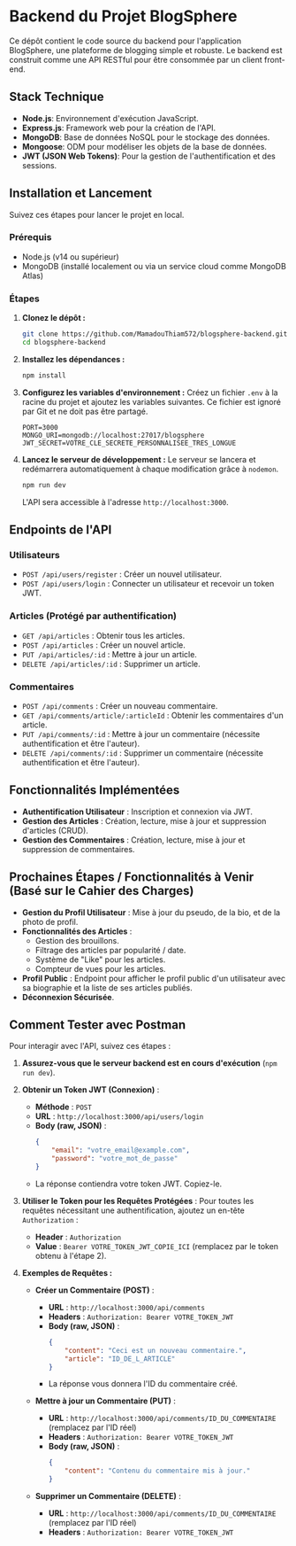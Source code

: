 # Backend du Projet BlogSphere

Ce dépôt contient le code source du backend pour l'application BlogSphere, une plateforme de blogging simple et robuste. Le backend est construit comme une API RESTful pour être consommée par un client front-end.

## Stack Technique

- **Node.js**: Environnement d'exécution JavaScript.
- **Express.js**: Framework web pour la création de l'API.
- **MongoDB**: Base de données NoSQL pour le stockage des données.
- **Mongoose**: ODM pour modéliser les objets de la base de données.
- **JWT (JSON Web Tokens)**: Pour la gestion de l'authentification et des sessions.

## Installation et Lancement

Suivez ces étapes pour lancer le projet en local.

### Prérequis

- Node.js (v14 ou supérieur)
- MongoDB (installé localement ou via un service cloud comme MongoDB Atlas)

### Étapes

1.  **Clonez le dépôt :**
    ```bash
    git clone https://github.com/MamadouThiam572/blogsphere-backend.git
    cd blogsphere-backend
    ```

2.  **Installez les dépendances :**
    ```bash
    npm install
    ```

3.  **Configurez les variables d'environnement :**
    Créez un fichier `.env` à la racine du projet et ajoutez les variables suivantes. Ce fichier est ignoré par Git et ne doit pas être partagé.
    ```
    PORT=3000
    MONGO_URI=mongodb://localhost:27017/blogsphere
    JWT_SECRET=VOTRE_CLE_SECRETE_PERSONNALISEE_TRES_LONGUE
    ```

4.  **Lancez le serveur de développement :**
    Le serveur se lancera et redémarrera automatiquement à chaque modification grâce à `nodemon`.
    ```bash
    npm run dev
    ```
    L'API sera accessible à l'adresse `http://localhost:3000`.

## Endpoints de l'API

### Utilisateurs

-   `POST /api/users/register` : Créer un nouvel utilisateur.
-   `POST /api/users/login` : Connecter un utilisateur et recevoir un token JWT.

### Articles (Protégé par authentification)

-   `GET /api/articles` : Obtenir tous les articles.
-   `POST /api/articles` : Créer un nouvel article.
-   `PUT /api/articles/:id` : Mettre à jour un article.
-   `DELETE /api/articles/:id` : Supprimer un article.

### Commentaires

-   `POST /api/comments` : Créer un nouveau commentaire.
-   `GET /api/comments/article/:articleId` : Obtenir les commentaires d'un article.
-   `PUT /api/comments/:id` : Mettre à jour un commentaire (nécessite authentification et être l'auteur).
-   `DELETE /api/comments/:id` : Supprimer un commentaire (nécessite authentification et être l'auteur).

## Fonctionnalités Implémentées

*   **Authentification Utilisateur** : Inscription et connexion via JWT.
*   **Gestion des Articles** : Création, lecture, mise à jour et suppression d'articles (CRUD).
*   **Gestion des Commentaires** : Création, lecture, mise à jour et suppression de commentaires.

## Prochaines Étapes / Fonctionnalités à Venir (Basé sur le Cahier des Charges)

*   **Gestion du Profil Utilisateur** : Mise à jour du pseudo, de la bio, et de la photo de profil.
*   **Fonctionnalités des Articles** :
    *   Gestion des brouillons.
    *   Filtrage des articles par popularité / date.
    *   Système de "Like" pour les articles.
    *   Compteur de vues pour les articles.
*   **Profil Public** : Endpoint pour afficher le profil public d'un utilisateur avec sa biographie et la liste de ses articles publiés.
*   **Déconnexion Sécurisée**.

## Comment Tester avec Postman

Pour interagir avec l'API, suivez ces étapes :

1.  **Assurez-vous que le serveur backend est en cours d'exécution** (`npm run dev`).

2.  **Obtenir un Token JWT (Connexion)** :
    *   **Méthode** : `POST`
    *   **URL** : `http://localhost:3000/api/users/login`
    *   **Body (raw, JSON)** :
        ```json
        {
            "email": "votre_email@example.com",
            "password": "votre_mot_de_passe"
        }
        ```
    *   La réponse contiendra votre token JWT. Copiez-le.

3.  **Utiliser le Token pour les Requêtes Protégées** :
    Pour toutes les requêtes nécessitant une authentification, ajoutez un en-tête `Authorization` :
    *   **Header** : `Authorization`
    *   **Value** : `Bearer VOTRE_TOKEN_JWT_COPIE_ICI` (remplacez par le token obtenu à l'étape 2).

4.  **Exemples de Requêtes :**

    *   **Créer un Commentaire (POST)** :
        *   **URL** : `http://localhost:3000/api/comments`
        *   **Headers** : `Authorization: Bearer VOTRE_TOKEN_JWT`
        *   **Body (raw, JSON)** :
            ```json
            {
                "content": "Ceci est un nouveau commentaire.",
                "article": "ID_DE_L_ARTICLE"
            }
            ```
        *   La réponse vous donnera l'ID du commentaire créé.

    *   **Mettre à jour un Commentaire (PUT)** :
        *   **URL** : `http://localhost:3000/api/comments/ID_DU_COMMENTAIRE` (remplacez par l'ID réel)
        *   **Headers** : `Authorization: Bearer VOTRE_TOKEN_JWT`
        *   **Body (raw, JSON)** :
            ```json
            {
                "content": "Contenu du commentaire mis à jour."
            }
            ```

    *   **Supprimer un Commentaire (DELETE)** :
        *   **URL** : `http://localhost:3000/api/comments/ID_DU_COMMENTAIRE` (remplacez par l'ID réel)
        *   **Headers** : `Authorization: Bearer VOTRE_TOKEN_JWT`